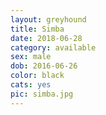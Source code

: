 ```yaml
---
layout: greyhound
title: Simba
date: 2018-06-28
category: available
sex: male
dob: 2016-06-26
color: black
cats: yes
pic: simba.jpg
---
```


